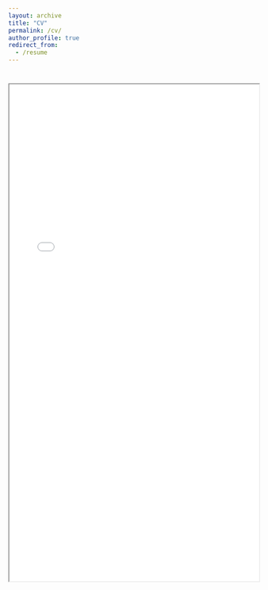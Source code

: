 ```yaml
---
layout: archive
title: "CV"
permalink: /cv/
author_profile: true
redirect_from:
  - /resume
---
```


<!DOCTYPE html>
<html>
  <head>
    <title>CV</title>
  </head>
  <body>
    <h1></h1>
    <iframe src="files/resume_2019_ksun.pdf" width="100%" height="1000px">
    </iframe>
  </body>
</html>
